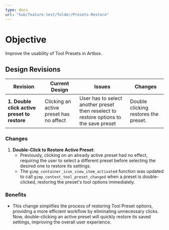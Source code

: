 ```yaml
---
type: docs
url: "hub/feature-test/folder/Presets-Restore"
---
```


# Objective

Improve the usability of Tool Presets in Artbox.

## Design Revisions

| **Revision**  | **Current Design**  | **Issues**  | **Changes** |
|--------------------------------------------|---------------------------------------------------------------------------------------------|----------------------------------------------------------------------------------------------|-----------------------------------------------------------|
| **1. Double click active preset to restore** | Clicking an active preset has no affect | User has to select another preset then reselect to restore options to the save preset | Double clicking restores the preset. |

### Changes

1. **Double-Click to Restore Active Preset**:
     - Previously, clicking on an already active preset had no effect, requiring the user to select a different preset before selecting the desired one to restore its settings.
     - The `gimp_container_icon_view_item_activated` function was updated to call `gimp_context_tool_preset_changed` when a preset is double-clicked, restoring the preset's tool options immediately.

### **Benefits**

- This change simplifies the process of restoring Tool Preset options, providing a more efficient workflow by eliminating unnecessary clicks. Now, double-clicking an active preset will quickly restore its saved settings, improving the overall user experience.
